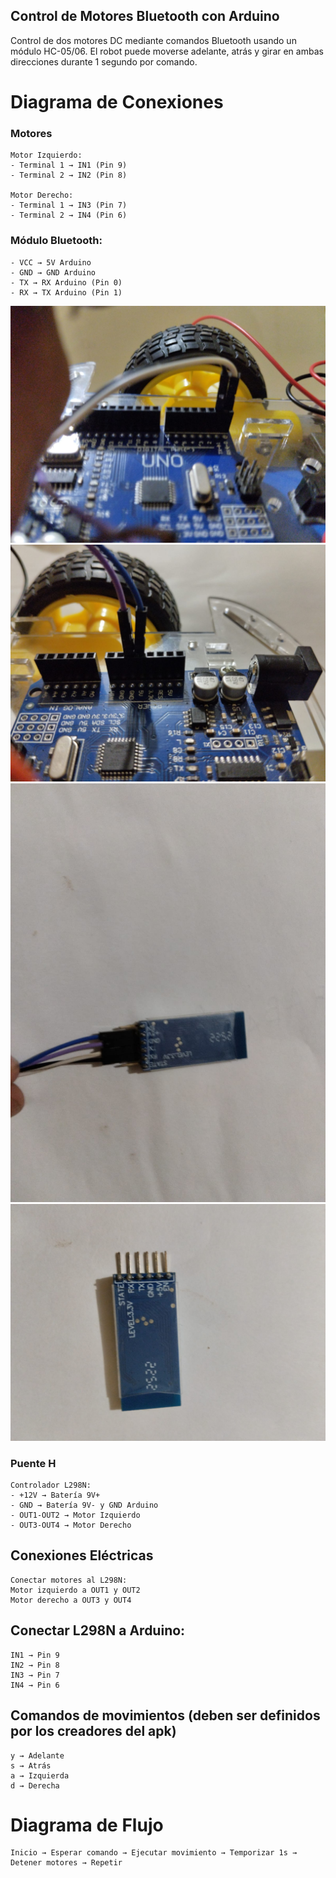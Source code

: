 ## Control de Motores Bluetooth con Arduino
Control de dos motores DC mediante comandos Bluetooth usando un módulo HC-05/06. El robot puede moverse adelante, atrás y girar en ambas direcciones durante 1 segundo por comando.

# Diagrama de Conexiones

### Motores
```
Motor Izquierdo:
- Terminal 1 → IN1 (Pin 9)
- Terminal 2 → IN2 (Pin 8)

Motor Derecho:
- Terminal 1 → IN3 (Pin 7)
- Terminal 2 → IN4 (Pin 6)
```
### Módulo Bluetooth:
```
- VCC → 5V Arduino
- GND → GND Arduino
- TX → RX Arduino (Pin 0)
- RX → TX Arduino (Pin 1)
```
<img src="img/bluetooth/0.jpeg" alt="Girl in a jacket" width="600" height="auto">
<img src="img/bluetooth/1.jpeg" alt="Girl in a jacket" width="600" height="auto">
<img src="img/bluetooth/2.jpeg" alt="Girl in a jacket" width="600" height="auto">
<img src="img/bluetooth/3.jpeg" alt="Girl in a jacket" width="600" height="auto">

### Puente H
```
Controlador L298N:
- +12V → Batería 9V+
- GND → Batería 9V- y GND Arduino
- OUT1-OUT2 → Motor Izquierdo
- OUT3-OUT4 → Motor Derecho
```

## Conexiones Eléctricas
```
Conectar motores al L298N:
Motor izquierdo a OUT1 y OUT2
Motor derecho a OUT3 y OUT4
```

## Conectar L298N a Arduino:
```
IN1 → Pin 9
IN2 → Pin 8
IN3 → Pin 7
IN4 → Pin 6
```
## Comandos de movimientos (deben ser definidos por los creadores del apk)
```
y → Adelante
s → Atrás
a → Izquierda
d → Derecha
```

# Diagrama de Flujo
```
Inicio → Esperar comando → Ejecutar movimiento → Temporizar 1s → Detener motores → Repetir
```
